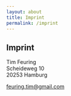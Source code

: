 ```yaml
---
layout: about
title: Imprint 
permalink: /imprint
---
```



<h2> Imprint </h2>
Tim Feuring <br>
Scheideweg 10 <br>
20253 Hamburg <br>

<a class="underline" href="mailto:feuring.tim@gmail.com"> feuring.tim@gmail.com </a>




